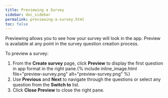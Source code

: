 ```yaml
---
title: Previewing a Survey
sidebar: doc_sidebar
permalink: previewing-a-survey.html
toc: false
---
```


Previewing allows you to see how your survey will look in the app. Preview is available at any point in the survey question creation process.

To preview a survey:

1. From the **Create survey** page, click **Preview** to display the first question in app format in the right pane.{% include inline_image.html
   file="preview-survey.png" alt="preview-survey.png" %}
2. Use **Previous** and **Next** to navigate through the questions or select any question from the **Switch to** list.
3. Click **Close Preview** to close the right pane.
